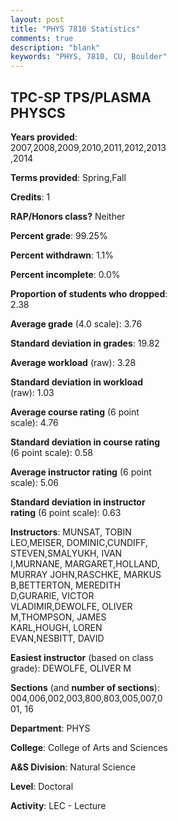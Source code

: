 ```yaml
---
layout: post
title: "PHYS 7810 Statistics"
comments: true
description: "blank"
keywords: "PHYS, 7810, CU, Boulder"
--- 
```

<head>
<script src="https://ajax.googleapis.com/ajax/libs/jquery/2.1.3/jquery.min.js"></script>
<script src="https://dl.dropboxusercontent.com/s/pc42nxpaw1ea4o9/highcharts.js?dl=0"></script>
<!-- <script src="../assets/js/highcharts.js"></script> -->
<style type="text/css">@font-face {
	font-family: "Bebas Neue";
	src: url(https://www.filehosting.org/file/details/544349/BebasNeue%20Regular.otf) format("opentype");
	}
	h1.Bebas { 
		font-family: "Bebas Neue", Verdana, Tahoma;
	}
</style>
</head>
<body>
	<div id="container" style="float: right; width: 45%; height: 88%; margin-left: 2.5%; margin-right: 2.5%;"></div>
	<script language="JavaScript">
		$(document).ready(function() {
		var chart = {type: 'column'};
		var title = {text: 'Grade Distribution'};
		var xAxis = {categories: ['A','B','C','D','F'],crosshair: true};
		var yAxis = {min: 0,title: {text: 'Percentage'}};
		var tooltip = {headerFormat: '<center><b><span style="font-size:20px">{point.key}</span></b></center>',
		               pointFormat: '<td style="padding:0"><b>{point.y:.1f}%</b></td>',
		               footerFormat: '</table>',shared: true,useHTML: true};
		var plotOptions = {column: {pointPadding: 0.0,borderWidth: 0}};  
		var credits = {enabled: false};var series= [{name: 'Percent',data: [81.97,16.39,0.82,0.41,0.41,]}];
		var json = {};
		json.chart = chart;
		json.title = title;
		json.tooltip = tooltip;
		json.xAxis = xAxis;
		json.yAxis = yAxis;  
		json.series = series;
		json.plotOptions = plotOptions;  
		json.credits = credits;
		$('#container').highcharts(json);
	});
	</script>
</body>
			   
## TPC-SP TPS/PLASMA PHYSCS

**Years provided**: 2007,2008,2009,2010,2011,2012,2013,2014

**Terms provided**: Spring,Fall

**Credits**: 1

**RAP/Honors class?** Neither

**Percent grade**: 99.25%

**Percent withdrawn**: 1.1%

**Percent incomplete**: 0.0%

**Proportion of students who dropped**: 2.38

**Average grade** (4.0 scale): 3.76

**Standard deviation in grades**: 19.82

**Average workload** (raw): 3.28

**Standard deviation in workload** (raw): 1.03

**Average course rating** (6 point scale): 4.76

**Standard deviation in course rating** (6 point scale): 0.58

**Average instructor rating** (6 point scale): 5.06

**Standard deviation in instructor rating** (6 point scale): 0.63

**Instructors**: MUNSAT, TOBIN LEO,MEISER, DOMINIC,CUNDIFF, STEVEN,SMALYUKH, IVAN I,MURNANE, MARGARET,HOLLAND, MURRAY JOHN,RASCHKE, MARKUS B,BETTERTON, MEREDITH D,GURARIE, VICTOR VLADIMIR,DEWOLFE, OLIVER M,THOMPSON, JAMES KARL,HOUGH, LOREN EVAN,NESBITT, DAVID

**Easiest instructor** (based on class grade): DEWOLFE, OLIVER M

**Sections** (and **number of sections**): 004,006,002,003,800,803,005,007,001, 16

**Department**: PHYS

**College**: College of Arts and Sciences

**A&S Division**: Natural Science

**Level**: Doctoral

**Activity**: LEC - Lecture